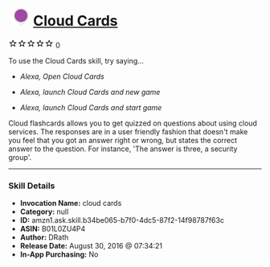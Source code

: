 # &nbsp;<img src="skill_icon" alt="Cloud Cards icon" width="36"> [Cloud Cards](http://alexa.amazon.com/#skills/amzn1.ask.skill.b34be065-b7f0-4dc5-87f2-14f98787f63c)
![0 stars](../../images/ic_star_border_black_18dp_1x.png)![0 stars](../../images/ic_star_border_black_18dp_1x.png)![0 stars](../../images/ic_star_border_black_18dp_1x.png)![0 stars](../../images/ic_star_border_black_18dp_1x.png)![0 stars](../../images/ic_star_border_black_18dp_1x.png) 0

To use the Cloud Cards skill, try saying...

* *Alexa, Open Cloud Cards*

* *Alexa, launch Cloud Cards and new game*

* *Alexa, launch Cloud Cards and start game*

Cloud flashcards allows you to get quizzed on questions about using cloud services. The responses are in a user friendly fashion that doesn't make you feel that you got an answer right or wrong, but states the correct answer to the question. For instance, 'The answer is three, a security group'.

***

### Skill Details

* **Invocation Name:** cloud cards
* **Category:** null
* **ID:** amzn1.ask.skill.b34be065-b7f0-4dc5-87f2-14f98787f63c
* **ASIN:** B01L0ZU4P4
* **Author:** DRath
* **Release Date:** August 30, 2016 @ 07:34:21
* **In-App Purchasing:** No
